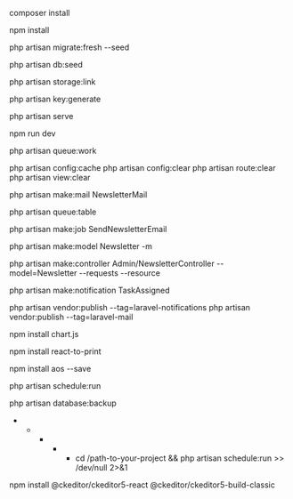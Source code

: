 
<!-- INSTALLATION -->

composer install

npm install

php artisan  migrate:fresh --seed

php artisan db:seed

php artisan storage:link

php artisan key:generate

<!-- Run the system -->
php artisan serve

npm run dev

php artisan queue:work

<!-- OTHER ARTISAN COMMANDS -->

<!-- for clear config -->
php artisan config:cache
php artisan config:clear
php artisan route:clear
php artisan view:clear

<!-- for creating the mail  -->
php artisan make:mail NewsletterMail

<!-- for creating the queue -->
php artisan queue:table

<!-- for creating the send newsletter job -->
php artisan make:job SendNewsletterEmail

<!-- Model - Migration - Requests - Resource -->

<!-- model with migration -->
php artisan make:model Newsletter -m

<!-- controler with resource and requests -->
php artisan make:controller Admin/NewsletterController --model=Newsletter --requests --resource

<!-- for makaing notf -->

php artisan make:notification TaskAssigned

<!--  -->

php artisan vendor:publish --tag=laravel-notifications
php artisan vendor:publish --tag=laravel-mail



<!-- lib -->
npm install chart.js

npm install react-to-print


<!-- AOS -->
npm install aos --save


<!-- for cron -->
<!-- run locally -->
php artisan schedule:run
<!-- db backup -->
php artisan database:backup

<!-- in server -->

* * * * * cd /path-to-your-project && php artisan schedule:run >> /dev/null 2>&1


<!-- for text editor -->
npm install @ckeditor/ckeditor5-react @ckeditor/ckeditor5-build-classic

